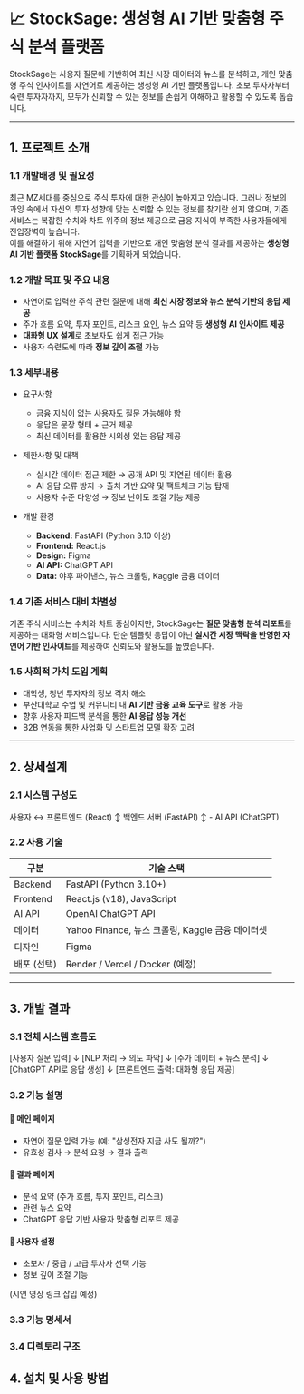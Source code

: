 # 📈 StockSage: 생성형 AI 기반 맞춤형 주식 분석 플랫폼

StockSage는 사용자 질문에 기반하여 최신 시장 데이터와 뉴스를 분석하고, 개인 맞춤형 주식 인사이트를 자연어로 제공하는 생성형 AI 기반 플랫폼입니다. 초보 투자자부터 숙련 투자자까지, 모두가 신뢰할 수 있는 정보를 손쉽게 이해하고 활용할 수 있도록 돕습니다.

---

## 1. 프로젝트 소개

### 1.1 개발배경 및 필요성
최근 MZ세대를 중심으로 주식 투자에 대한 관심이 높아지고 있습니다. 그러나 정보의 과잉 속에서 자신의 투자 성향에 맞는 신뢰할 수 있는 정보를 찾기란 쉽지 않으며, 기존 서비스는 복잡한 수치와 차트 위주의 정보 제공으로 금융 지식이 부족한 사용자들에게 진입장벽이 높습니다.  
이를 해결하기 위해 자연어 입력을 기반으로 개인 맞춤형 분석 결과를 제공하는 **생성형 AI 기반 플랫폼 StockSage**를 기획하게 되었습니다.

### 1.2 개발 목표 및 주요 내용
- 자연어로 입력한 주식 관련 질문에 대해 **최신 시장 정보와 뉴스 분석 기반의 응답 제공**
- 주가 흐름 요약, 투자 포인트, 리스크 요인, 뉴스 요약 등 **생성형 AI 인사이트 제공**
- **대화형 UX 설계**로 초보자도 쉽게 접근 가능
- 사용자 숙련도에 따라 **정보 깊이 조절** 가능

### 1.3 세부내용
- 요구사항
  - 금융 지식이 없는 사용자도 질문 가능해야 함
  - 응답은 문장 형태 + 근거 제공
  - 최신 데이터를 활용한 시의성 있는 응답 제공

- 제한사항 및 대책
  - 실시간 데이터 접근 제한 → 공개 API 및 지연된 데이터 활용
  - AI 응답 오류 방지 → 출처 기반 요약 및 팩트체크 기능 탑재
  - 사용자 수준 다양성 → 정보 난이도 조절 기능 제공

- 개발 환경
  - **Backend:** FastAPI (Python 3.10 이상)
  - **Frontend:** React.js
  - **Design:** Figma
  - **AI API:** ChatGPT API
  - **Data:** 야후 파이낸스, 뉴스 크롤링, Kaggle 금융 데이터

### 1.4 기존 서비스 대비 차별성
기존 주식 서비스는 수치와 차트 중심이지만, StockSage는 **질문 맞춤형 분석 리포트**를 제공하는 대화형 서비스입니다. 단순 템플릿 응답이 아닌 **실시간 시장 맥락을 반영한 자연어 기반 인사이트**를 제공하여 신뢰도와 활용도를 높였습니다.

### 1.5 사회적 가치 도입 계획
- 대학생, 청년 투자자의 정보 격차 해소
- 부산대학교 수업 및 커뮤니티 내 **AI 기반 금융 교육 도구**로 활용 가능
- 향후 사용자 피드백 분석을 통한 **AI 응답 성능 개선**
- B2B 연동을 통한 사업화 및 스타트업 모델 확장 고려

---

## 2. 상세설계

### 2.1 시스템 구성도
사용자 ↔️ 프론트엔드 (React) ↕️ 백엔드 서버 (FastAPI) ↕️ - AI API (ChatGPT)
### 2.2 사용 기술

| 구분 | 기술 스택 |
|------|-----------|
| Backend | FastAPI (Python 3.10+) |
| Frontend | React.js (v18), JavaScript |
| AI API | OpenAI ChatGPT API |
| 데이터 | Yahoo Finance, 뉴스 크롤링, Kaggle 금융 데이터셋 |
| 디자인 | Figma |
| 배포 (선택) | Render / Vercel / Docker (예정) |

---

## 3. 개발 결과

### 3.1 전체 시스템 흐름도
[사용자 질문 입력] ↓ [NLP 처리 → 의도 파악] ↓ [주가 데이터 + 뉴스 분석] ↓ [ChatGPT API로 응답 생성] ↓ [프론트엔드 출력: 대화형 응답 제공]


### 3.2 기능 설명

#### 📍 메인 페이지
- 자연어 질문 입력 가능 (예: "삼성전자 지금 사도 될까?")
- 유효성 검사 → 분석 요청 → 결과 출력

#### 📍 결과 페이지
- 분석 요약 (주가 흐름, 투자 포인트, 리스크)
- 관련 뉴스 요약
- ChatGPT 응답 기반 사용자 맞춤형 리포트 제공

#### 📍 사용자 설정
- 초보자 / 중급 / 고급 투자자 선택 가능
- 정보 깊이 조절 기능

(시연 영상 링크 삽입 예정)

### 3.3 기능 명세서


### 3.4 디렉토리 구조

## 4. 설치 및 사용 방법





